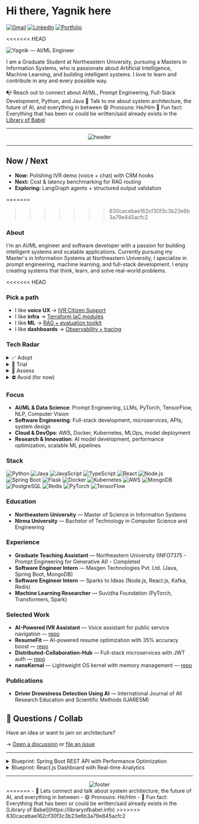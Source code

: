 # Hi there, Yagnik here

[![Gmail](https://img.shields.io/badge/Gmail-D14836?style=for-the-badge&logo=gmail&logoColor=white)](mailto:yagnik.pavagadhi06@gmail.com)
[![LinkedIn](https://img.shields.io/badge/LinkedIn-0077B5?style=for-the-badge&logo=linkedin&logoColor=white)](https://www.linkedin.com/in/yagnikpavagadhi)
[![Portfolio](https://img.shields.io/badge/Portfolio-FF6B6B?style=for-the-badge&logo=portfolio&logoColor=white)](https://www.yagnikpavagadhi.com)

<<<<<<< HEAD
<!-- Put both PNGs in /assets -->
<picture>
  <source media="(prefers-color-scheme: dark)" srcset="assets/banner-dark.png">
  <source media="(prefers-color-scheme: light)" srcset="assets/banner-light.png">
  <img alt="Yagnik — AI/ML Engineer" src="assets/banner-light.png">
</picture>

I am a Graduate Student at Northeastern University, pursuing a Masters in Information Systems, who is passionate about Artificial Intelligence, Machine Learning, and building intelligent systems. I love to learn and contribute in any and every possible way.

📭 Reach out to connect about AI/ML, Prompt Engineering, Full-Stack Development, Python, and Java
💬 Talk to me about system architecture, the future of AI, and everything in between
😄 Pronouns: He/Him
👾 Fun fact: Everything that has been or could be written/said already exists in the [Library of Babel](https://libraryofbabel.info)

---

<div align="center">
  <img src="https://readme-typing-svg.herokuapp.com?font=Fira+Code&weight=700&size=24&pause=900&color=00D4FF&center=true&vCenter=true&width=780&lines=Hi,+I+am+Yagnik+Pavagadhi;AI%2FML+Engineer+%E2%80%A2+Software+Engineer+%E2%80%A2+Full+Stack;Building+intelligent+systems+and+scalable+solutions" alt="header" />
</div>

---

## Now / Next
<!-- NOW_NEXT:START -->
- **Now:** Polishing IVR demo (voice + chat) with CRM hooks
- **Next:** Cost & latency benchmarking for RAG routing
- **Exploring:** LangGraph agents + structured output validation
<!-- NOW_NEXT:END -->

=======
>>>>>>> 630cacebae162cf30f3c3b23e6b3a79e845acfc2
### About

I'm an AI/ML engineer and software developer with a passion for building intelligent systems and scalable applications. Currently pursuing my Master's in Information Systems at Northeastern University, I specialize in prompt engineering, machine learning, and full-stack development. I enjoy creating systems that think, learn, and solve real-world problems.

<<<<<<< HEAD
### Pick a path
- I like **voice UX** → [IVR Citizen Support](https://github.com/yagnik-10/AI-agent-for-Public-Service-Navigation)
- I like **infra** → [Terraform IaC modules](#)
- I like **ML** → [RAG + evaluation toolkit](#)
- I like **dashboards** → [Observability + tracing](#)

### Tech Radar
<details><summary>✅ Adopt</summary>

- **FastAPI**, **Terraform**, **AWS Lambda/ECS**
- **Amazon Kendra** for enterprise search
- **Bedrock** for managed LLM access
</details>

<details><summary>🧪 Trial</summary>

- **LangGraph** for multi-step agents
- **LiteLLM** as an LLM router
- **Guardrails / JSON schema validation** for LLM outputs
</details>

<details><summary>👀 Assess</summary>

- **LoRA adapters** for small domain adapts
- **Vector DBs**: Weaviate vs. Chroma for small workloads
- **RAG triage** (FAQ vs. open-ended vs. CRM)
</details>

<details><summary>⛔ Avoid (for now)</summary>

- Direct **DB writes via LLM**
- Unbounded **function calling** without budget/guardrails
</details>

### Focus
- **AI/ML & Data Science**: Prompt Engineering, LLMs, PyTorch, TensorFlow, NLP, Computer Vision
- **Software Engineering**: Full-stack development, microservices, APIs, system design
- **Cloud & DevOps**: AWS, Docker, Kubernetes, MLOps, model deployment
- **Research & Innovation**: AI model development, performance optimization, scalable ML pipelines

### Stack
![Python](https://img.shields.io/badge/Python-3776AB?logo=python&logoColor=white)
![Java](https://img.shields.io/badge/Java-ED8B00?logo=openjdk&logoColor=white)
![JavaScript](https://img.shields.io/badge/JavaScript-F7DF1E?logo=javascript&logoColor=black)
![TypeScript](https://img.shields.io/badge/TypeScript-3178C6?logo=typescript&logoColor=white)
![React](https://img.shields.io/badge/React-20232A?logo=react&logoColor=61DAFB)
![Node.js](https://img.shields.io/badge/Node.js-339933?logo=nodedotjs&logoColor=white)
![Spring Boot](https://img.shields.io/badge/Spring_Boot-6DB33F?logo=springboot&logoColor=white)
![Flask](https://img.shields.io/badge/Flask-000000?logo=flask&logoColor=white)
![Docker](https://img.shields.io/badge/Docker-2496ED?logo=docker&logoColor=white)
![Kubernetes](https://img.shields.io/badge/Kubernetes-326CE5?logo=kubernetes&logoColor=white)
![AWS](https://img.shields.io/badge/AWS-232F3E?logo=amazon-aws&logoColor=white)
![MongoDB](https://img.shields.io/badge/MongoDB-4EA94B?logo=mongodb&logoColor=white)
![PostgreSQL](https://img.shields.io/badge/PostgreSQL-4169E1?logo=postgresql&logoColor=white)
![Redis](https://img.shields.io/badge/Redis-DC382D?logo=redis&logoColor=white)
![PyTorch](https://img.shields.io/badge/PyTorch-EE4C2C?logo=pytorch&logoColor=white)
![TensorFlow](https://img.shields.io/badge/TensorFlow-FF6F00?logo=tensorflow&logoColor=white)

### Education
- **Northeastern University** — Master of Science in Information Systems
- **Nirma University** — Bachelor of Technology in Computer Science and Engineering

### Experience
- **Graduate Teaching Assistant** — Northeastern University (INFO7375 - Prompt Engineering for Generative AI) - Completed
- **Software Engineer Intern** — Maxgen Technologies Pvt. Ltd. (Java, Spring Boot, MongoDB)
- **Software Engineer Intern** — Sparks to Ideas (Node.js, React.js, Kafka, Redis)
- **Machine Learning Researcher** — Suvidha Foundation (PyTorch, Transformers, Spark)

### Selected Work
- **AI-Powered IVR Assistant** — Voice assistant for public service navigation — [repo](https://github.com/yagnik-10/AI-agent-for-Public-Service-Navigation)
- **ResumeFit** — AI-powered resume optimization with 35% accuracy boost — [repo](https://github.com/yagnik-10/ResumeFit)
- **Distributed-Collaboration-Hub** — Full-stack microservices with JWT auth — [repo](https://github.com/yagnik-10/Distributed-Collaboration-Hub)
- **nanoKernal** — Lightweight OS kernel with memory management — [repo](https://github.com/yagnik-10/nanoKernal)

### Publications
- **Driver Drowsiness Detection Using AI** — International Journal of All Research Education and Scientific Methods (IJARESM)

## 💬 Questions / Collab
Have an idea or want to jam on architecture?

→ [Open a discussion](../../discussions/new) or [file an issue](../../issues/new/choose)

---

<details>
<summary>Blueprint: Spring Boot REST API with Performance Optimization</summary>

```java
@RestController
@RequestMapping("/api/clients")
public class ClientController {
    
    @Autowired
    private ClientService clientService;
    
    @GetMapping("/{id}")
    public ResponseEntity<Client> getClient(@PathVariable String id) {
        // Optimized query with caching
        Client client = clientService.findByIdWithCache(id);
        return ResponseEntity.ok(client);
    }
    
    @PostMapping
    public ResponseEntity<Client> createClient(@RequestBody Client client) {
        // Validation and business logic
        Client saved = clientService.save(client);
        return ResponseEntity.status(HttpStatus.CREATED).body(saved);
    }
}
```
</details>

<details>
<summary>Blueprint: React.js Dashboard with Real-time Analytics</summary>

```javascript
import React, { useState, useEffect } from 'react';
import { LineChart, Line, XAxis, YAxis, CartesianGrid, Tooltip } from 'recharts';

const AnalyticsDashboard = () => {
    const [data, setData] = useState([]);
    
    useEffect(() => {
        // Real-time data fetching with WebSocket
        const ws = new WebSocket('ws://localhost:8080/analytics');
        ws.onmessage = (event) => {
            setData(JSON.parse(event.data));
        };
        
        return () => ws.close();
    }, []);
    
    return (
        <div className="dashboard">
            <h2>Real-time Analytics</h2>
            <LineChart width={600} height={300} data={data}>
                <CartesianGrid strokeDasharray="3 3" />
                <XAxis dataKey="time" />
                <YAxis />
                <Tooltip />
                <Line type="monotone" dataKey="value" stroke="#8884d8" />
            </LineChart>
        </div>
    );
};
```
</details>

---

<div align="center">
  <img src="https://readme-typing-svg.herokuapp.com?font=Fira+Code&weight=600&size=18&pause=1200&color=00D4FF&center=true&vCenter=true&width=720&lines=Open+to+AI%2FML+Engineering+%2C+Software+Engineering+%2C+and+Data+Engineering+roles" alt="footer" />
</div>
=======
- 💬 Lets connect and talk about system architecture, the future of AI, and everything in between
- 😄 Pronouns: He/Him
- 👾 Fun fact: Everything that has been or could be written/said already exists in the [Library of Babel](https://libraryofbabel.info)
>>>>>>> 630cacebae162cf30f3c3b23e6b3a79e845acfc2
